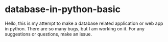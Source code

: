 # database-in-python-basic
Hello, this is my attempt to make a database related application or web app in python. There are so many bugs, but I am working on it. For any suggestions or questions, make an issue.
